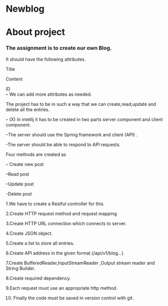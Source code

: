 # Newblog

# About project

### The assignment is to create our own Blog.

It should have the following attributes.

Title 

Content 

ID  
– We can add more attributes as needed.

The project has to be in such a way that we can create,read,update and delete all the entries.

– (X) In intellij it  has to be created in two parts server component and client component.

–The server should use the Spring framework and client (API) .

-The server should be able to respond to API requests.

Four methods are created as 

– Create new post

–Read post

–Update post

-Delete post

1.We have to create a Restful controller for this.

2.Create HTTP request method and request mapping

3.Create HTTP URL connection which connects to server.

4.Create JSON object.

5.Create a list to store all entries.

6.Create API address in the given format.(/api/v1/blog...)

7.Create BufferedReader,InputStreamReader ,Output stream reader and String Builder.

8.Create required dependency.

9.Each request must use an appropriate http method.

10. Finally the code must be saved in version control with git.

